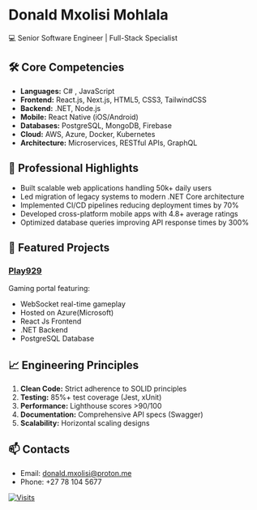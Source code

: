 # Donald Mxolisi Mohlala
💻 Senior Software Engineer | Full-Stack Specialist

## 🛠️ Core Competencies
- **Languages:** C# , JavaScript
- **Frontend:** React.js, Next.js, HTML5, CSS3, TailwindCSS
- **Backend:** .NET, Node.js
- **Mobile:** React Native (iOS/Android)
- **Databases:** PostgreSQL, MongoDB, Firebase
- **Cloud:** AWS, Azure, Docker, Kubernetes
- **Architecture:** Microservices, RESTful APIs, GraphQL

## 💼 Professional Highlights
- Built scalable web applications handling 50k+ daily users
- Led migration of legacy systems to modern .NET Core architecture
- Implemented CI/CD pipelines reducing deployment times by 70%
- Developed cross-platform mobile apps with 4.8+ average ratings
- Optimized database queries improving API response times by 300%

## 🚀 Featured Projects
### [Play929](https://www.play929.com)
Gaming portal featuring:
- WebSocket real-time gameplay
- Hosted on Azure(Microsoft)
- React Js Frontend
- .NET Backend
- PostgreSQL Database

## 📈 Engineering Principles
1. **Clean Code:** Strict adherence to SOLID principles
2. **Testing:** 85%+ test coverage (Jest, xUnit)
3. **Performance:** Lighthouse scores >90/100
4. **Documentation:** Comprehensive API specs (Swagger)
5. **Scalability:** Horizontal scaling designs

## 📫 Contacts
- Email: [donald.mxolisi@proton.me](mailto:donald.mxolisi@proton.me)
- Phone: +27 78 104 5677


[![Visits](https://komarev.com/ghpvc/?username=yourusername&label=Profile%20Views&color=0e75b6&style=flat)](https://github.com/Bytebeem)
